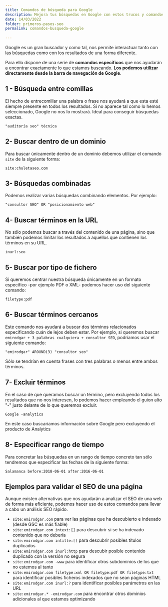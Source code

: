 ```yaml
---
title: Comandos de búsqueda para Google
description: Mejora tus búsquedas en Google con estos trucos y comandos
date: 14/03/2022
folder: primeros-pasos-seo
permalink: comandos-busqueda-google
  
---
```


Google es un gran buscador y como tal, nos permite interactuar tanto con las búsquedas como con los resultados de una forma diferente.

Para ello dispone de una serie de **comandos específicos** que nos ayudarán a encontrar exactamente lo que estamos buscando. **Los podemos utilizar directamente desde la barra de navegación de Google**.

## 1 - Búsqueda entre comillas

El hecho de entrecomillar una palabra o frase nos ayudará a que esta esté siempre presente en todos los resultados. Si no aparece tal como lo hemos seleccionado, Google no nos lo mostrará. Ideal para conseguir búsquedas exactas.

```
"auditoría seo" técnica
```

## 2- Buscar dentro de un dominio

Para buscar únicamente dentro de un dominio debemos utilizar el comando `site` de la siguiente forma:

```
site:chuletaseo.com
```

## 3- Búsquedas combinadas

Podemos realizar varias búsquedas combinando elementos. Por ejemplo:

```
"consultor SEO" OR "posicionamiento web"
```

## 4- Buscar términos en la URL

No sólo podemos buscar a través del contenido de una página, sino que también podemos limitar los resultados a aquellos que contienen los términos en su URL.

```
inurl:seo
```

## 5- Buscar por tipo de fichero

Si queremos centrar nuestra búsqueda únicamente en un formato específico -por ejemplo PDF o XML- podemos hacer uso del siguiente comando:
```
filetype:pdf
```

## 6- Buscar términos cercanos

Este comando nos ayudará a buscar dos términos relacionados especificando cuán de lejos deben estar. Por ejemplo, si queremos buscar `emirodgar + 3 palabras cualquiera + consultor SEO`, podríamos usar el siguiente comando:
 
```
"emirodgar" AROUND(3) "consultor seo"
```

Sólo se tendrían en cuenta frases con tres palabras o menos entre ambos términos.

## 7- Excluir términos

En el caso de que queramos buscar un término, pero excluyendo todos los resultados que no nos interesen, lo podemos hacer empleando el guion alto "-" justo delante de lo que queremos excluir.
```
Google -analytics
```
En este caso buscaríamos información sobre Google pero excluyendo el producto de Analytics

## 8- Especificar rango de tiempo

Para concretar las búsquedas en un rango de tiempo concreto tan sólo tendremos que especificar las fechas de la siguiente forma:

```
Salamanca before:2018-06-01 after:2016-06-01
```

## Ejemplos para validar el SEO de una página

Aunque existen alternativas que nos ayudarán a analizar el SEO de una web de forma más eficiente, podemos hacer uso de estos comandos para llevar a cabo un análisis SEO rápido.

- `site:emirodgar.com` para ver las páginas que ha descubierto e indexado (desde GSC es más fiable)
- `site:emirodgar.com intext:[]` para descubrir si se ha indexado contenido que no debería
- `site:emirodgar.com intitle:[]` para descubrir posibles títulos duplicados
- `site:emirodgar.com inurl:http` para descubir posible contenido duplicado con la versión no segura
- `site:emirodgar.com -www` para identificar otros subdominios de los que no estemos al tanto
- `site:emirodgar.com filetype:xml OR filetype:pdf OR filetype:txt` para identificar posibles ficheros indexados que no sean páginas HTML
- `site:emirodgar.com inurl:?` para identificar posibles parámetros en las URL
- `site:emirodgar.* -emirodgar.com` para encontrar otros dominios adicionales al que estamos optimizando
<!--stackedit_data:
eyJoaXN0b3J5IjpbMTQ1MDgwNTYyNywtNjQ1NjY5MDY0LC0yMT
M3MDc4OTYsMTIzNzM1ODMyOCwtNTIyODIwODkyXX0=
-->